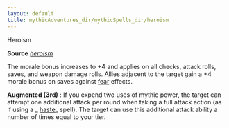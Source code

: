 ```yaml
---
layout: default
title: mythicAdventures_dir/mythicSpells_dir/heroism
---
```

Heroism

**Source** [_heroism_](spells_dir/heroism#_heroism)

The morale bonus increases to +4 and applies on all checks, attack rolls, saves, and weapon damage rolls. Allies adjacent to the target gain a +4 morale bonus on saves against [fear](monsters_dir/universalMonsterRules#_fear) effects.

**Augmented (3rd)** : If you expend two uses of mythic power, the target can attempt one additional attack per round when taking a full attack action (as if using a _ [haste](spells_dir/haste#_haste)_ spell). The target can use this additional attack ability a number of times equal to your tier.

